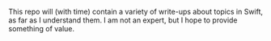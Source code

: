 This repo will (with time) contain a variety of write-ups about topics in Swift, as far as I understand them.  I am not an expert, but I hope to provide something of value.